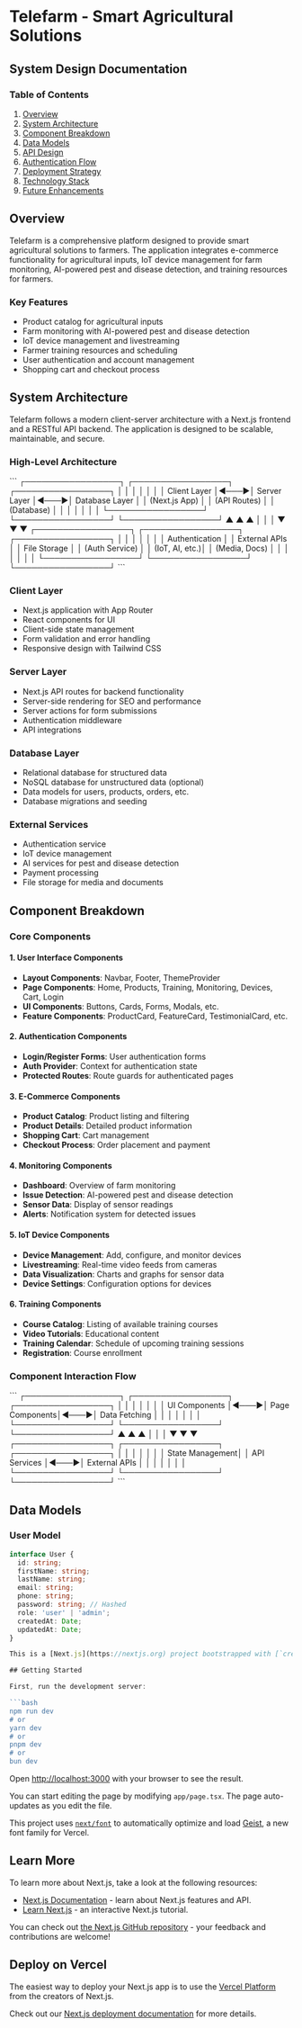 # Telefarm - Smart Agricultural Solutions

## System Design Documentation

### Table of Contents
1. [Overview](#overview)
2. [System Architecture](#system-architecture)
3. [Component Breakdown](#component-breakdown)
4. [Data Models](#data-models)
5. [API Design](#api-design)
6. [Authentication Flow](#authentication-flow)
7. [Deployment Strategy](#deployment-strategy)
8. [Technology Stack](#technology-stack)
9. [Future Enhancements](#future-enhancements)

## Overview

Telefarm is a comprehensive platform designed to provide smart agricultural solutions to farmers. The application integrates e-commerce functionality for agricultural inputs, IoT device management for farm monitoring, AI-powered pest and disease detection, and training resources for farmers.

### Key Features
- Product catalog for agricultural inputs
- Farm monitoring with AI-powered pest and disease detection
- IoT device management and livestreaming
- Farmer training resources and scheduling
- User authentication and account management
- Shopping cart and checkout process

## System Architecture

Telefarm follows a modern client-server architecture with a Next.js frontend and a RESTful API backend. The application is designed to be scalable, maintainable, and secure.

### High-Level Architecture

\`\`\`
┌─────────────────┐     ┌─────────────────┐     ┌─────────────────┐
│                 │     │                 │     │                 │
│  Client Layer   │◄───►│  Server Layer   │◄───►│  Database Layer │
│  (Next.js App)  │     │  (API Routes)   │     │  (Database)     │
│                 │     │                 │     │                 │
└─────────────────┘     └─────────────────┘     └─────────────────┘
        ▲                       ▲                       ▲
        │                       │                       │
        ▼                       ▼                       ▼
┌─────────────────┐     ┌─────────────────┐     ┌─────────────────┐
│                 │     │                 │     │                 │
│  Authentication │     │  External APIs  │     │  File Storage   │
│  (Auth Service) │     │  (IoT, AI, etc.)│     │  (Media, Docs)  │
│                 │     │                 │     │                 │
└─────────────────┘     └─────────────────┘     └─────────────────┘
\`\`\`

### Client Layer
- Next.js application with App Router
- React components for UI
- Client-side state management
- Form validation and error handling
- Responsive design with Tailwind CSS

### Server Layer
- Next.js API routes for backend functionality
- Server-side rendering for SEO and performance
- Server actions for form submissions
- Authentication middleware
- API integrations

### Database Layer
- Relational database for structured data
- NoSQL database for unstructured data (optional)
- Data models for users, products, orders, etc.
- Database migrations and seeding

### External Services
- Authentication service
- IoT device management
- AI services for pest and disease detection
- Payment processing
- File storage for media and documents

## Component Breakdown

### Core Components

#### 1. User Interface Components
- **Layout Components**: Navbar, Footer, ThemeProvider
- **Page Components**: Home, Products, Training, Monitoring, Devices, Cart, Login
- **UI Components**: Buttons, Cards, Forms, Modals, etc.
- **Feature Components**: ProductCard, FeatureCard, TestimonialCard, etc.

#### 2. Authentication Components
- **Login/Register Forms**: User authentication forms
- **Auth Provider**: Context for authentication state
- **Protected Routes**: Route guards for authenticated pages

#### 3. E-Commerce Components
- **Product Catalog**: Product listing and filtering
- **Product Details**: Detailed product information
- **Shopping Cart**: Cart management
- **Checkout Process**: Order placement and payment

#### 4. Monitoring Components
- **Dashboard**: Overview of farm monitoring
- **Issue Detection**: AI-powered pest and disease detection
- **Sensor Data**: Display of sensor readings
- **Alerts**: Notification system for detected issues

#### 5. IoT Device Components
- **Device Management**: Add, configure, and monitor devices
- **Livestreaming**: Real-time video feeds from cameras
- **Data Visualization**: Charts and graphs for sensor data
- **Device Settings**: Configuration options for devices

#### 6. Training Components
- **Course Catalog**: Listing of available training courses
- **Video Tutorials**: Educational content
- **Training Calendar**: Schedule of upcoming training sessions
- **Registration**: Course enrollment

### Component Interaction Flow

\`\`\`
┌─────────────────┐     ┌─────────────────┐     ┌─────────────────┐
│                 │     │                 │     │                 │
│  UI Components  │◄───►│  Page Components│◄───►│  Data Fetching  │
│                 │     │                 │     │                 │
└─────────────────┘     └─────────────────┘     └─────────────────┘
        ▲                       ▲                       ▲
        │                       │                       │
        ▼                       ▼                       ▼
┌─────────────────┐     ┌─────────────────┐     ┌─────────────────┐
│                 │     │                 │     │                 │
│  State Management│    │  API Services   │◄───►│  External APIs  │
│                 │     │                 │     │                 │
└─────────────────┘     └─────────────────┘     └─────────────────┘
\`\`\`

## Data Models

### User Model
```typescript
interface User {
  id: string;
  firstName: string;
  lastName: string;
  email: string;
  phone: string;
  password: string; // Hashed
  role: 'user' | 'admin';
  createdAt: Date;
  updatedAt: Date;
}

This is a [Next.js](https://nextjs.org) project bootstrapped with [`create-next-app`](https://nextjs.org/docs/app/api-reference/cli/create-next-app).

## Getting Started

First, run the development server:

```bash
npm run dev
# or
yarn dev
# or
pnpm dev
# or
bun dev
```

Open [http://localhost:3000](http://localhost:3000) with your browser to see the result.

You can start editing the page by modifying `app/page.tsx`. The page auto-updates as you edit the file.

This project uses [`next/font`](https://nextjs.org/docs/app/building-your-application/optimizing/fonts) to automatically optimize and load [Geist](https://vercel.com/font), a new font family for Vercel.

## Learn More

To learn more about Next.js, take a look at the following resources:

- [Next.js Documentation](https://nextjs.org/docs) - learn about Next.js features and API.
- [Learn Next.js](https://nextjs.org/learn) - an interactive Next.js tutorial.

You can check out [the Next.js GitHub repository](https://github.com/vercel/next.js) - your feedback and contributions are welcome!

## Deploy on Vercel

The easiest way to deploy your Next.js app is to use the [Vercel Platform](https://vercel.com/new?utm_medium=default-template&filter=next.js&utm_source=create-next-app&utm_campaign=create-next-app-readme) from the creators of Next.js.

Check out our [Next.js deployment documentation](https://nextjs.org/docs/app/building-your-application/deploying) for more details.
